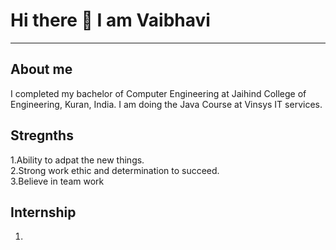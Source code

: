 # Hi there 👋 I am Vaibhavi

------------------------------------------
## About me  
I completed my bachelor of Computer Engineering at Jaihind College of Engineering, Kuran, India.
I am doing the Java Course at Vinsys IT services.
## Stregnths
1.Ability to adpat the new things.   <br>
2.Strong work ethic and determination to succeed.  <br>
3.Believe in team work
## Internship
1.




